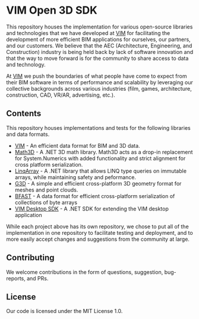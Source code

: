 # VIM Open 3D SDK

This repository houses the implementation for various open-source libraries and technologies that we have developed at [VIM](http://vimaec.com) for facilitating the development of more efficient BIM applications for ourselves, our partners, and our customers. We believe that the AEC (Architecture, Engineering, and Construction) industry is being held back by lack of software innovation and that the way to move forward is for the community to share access to data and technology. 

At [VIM](http://vimaec.com/about) we push the boundaries of what people have come to expect from their BIM software in terms of performance and scalability by leveraging our collective backgrounds across various industries (film, games, architecture, construction, CAD, VR/AR, advertising, etc.).

## Contents

This repository houses implementations and tests for the following libraries and data formats. 

* [VIM](https://github.com/vimaec/vim) - An efficient data format for BIM and 3D data. 
* [Math3D](https://github.com/vimaec/math3d) - A .NET 3D math library. Math3D acts as a drop-in replacement for System.Numerics with added functionality and strict alignment for cross platform serialization. 
* [LinqArray](https://github.com/vimaec/linqarray) - A .NET library that allows LINQ type queries on immutable arrays, while maintaining safety and peformance. 
* [G3D](https://github.com/vimaec/g3d) - A simple and efficient cross-platform 3D geometry format for meshes and point clouds. 
* [BFAST](https://github.com/vimaec/bfast) - A data format for efficient cross-platform serialization of collections of byte arrays
* [VIM Desktop SDK](https://github.com/vimaec/vim-desktop-sdk) - A .NET SDK for extending the VIM desktop application 

While each project above has its own repository, we chose to put all of the implementation in one repository to facilitate testing and deployment, and to more easily accept changes and suggestions from the community at large. 

## Contributing 

We welcome contributions in the form of questions, suggestion, bug-reports, and PRs. 

## License

Our code is licensed under the MIT License 1.0. 
